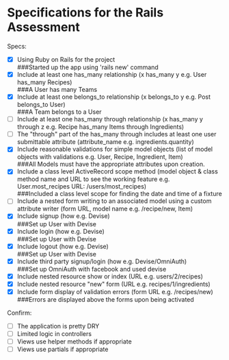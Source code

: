 # Specifications for the Rails Assessment

Specs:
- [x] Using Ruby on Rails for the project
  <br>###Started up the app using 'rails new' command
- [X] Include at least one has_many relationship (x has_many y e.g. User has_many Recipes)
  <br>###A User has many Teams
- [X] Include at least one belongs_to relationship (x belongs_to y e.g. Post belongs_to User)
  <br>###A Team belongs to a User
- [ ] Include at least one has_many through relationship (x has_many y through z e.g. Recipe has_many Items through Ingredients)
- [ ] The "through" part of the has_many through includes at least one user submittable attribute (attribute_name e.g. ingredients.quantity)
- [X] Include reasonable validations for simple model objects (list of model objects with validations e.g. User, Recipe, Ingredient, Item)
  <br>###All Models must have the appropriate attributes upon creation.
- [X] Include a class level ActiveRecord scope method (model object & class method name and URL to see the working feature e.g. User.most_recipes URL: /users/most_recipes)
  <br>###Included a class level scope for finding the date and time of a fixture
- [ ] Include a nested form writing to an associated model using a custom attribute writer (form URL, model name e.g. /recipe/new, Item)
- [X] Include signup (how e.g. Devise)
  <br>###Set up User with Devise
- [X] Include login (how e.g. Devise)
  <br>###Set up User with Devise
- [X] Include logout (how e.g. Devise)
  <br>###Set up User with Devise
- [X] Include third party signup/login (how e.g. Devise/OmniAuth)
  <br>###Set up OmniAuth with facebook and used devise
- [X] Include nested resource show or index (URL e.g. users/2/recipes)
- [X] Include nested resource "new" form (URL e.g. recipes/1/ingredients)
- [X] Include form display of validation errors (form URL e.g. /recipes/new)
  <br>###Errors are displayed above the forms upon being activated

Confirm:
- [ ] The application is pretty DRY
- [ ] Limited logic in controllers
- [ ] Views use helper methods if appropriate
- [ ] Views use partials if appropriate
